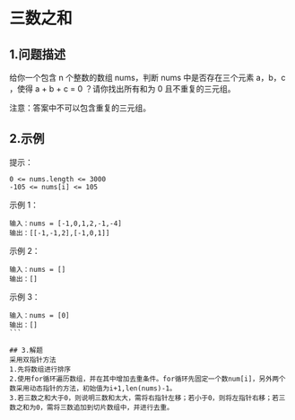 # 三数之和

## 1.问题描述
给你一个包含 n 个整数的数组 nums，判断 nums 中是否存在三个元素 a，b，c ，使得 a + b + c = 0 ？请你找出所有和为 0 且不重复的三元组。

注意：答案中不可以包含重复的三元组。


## 2.示例
提示：
```
0 <= nums.length <= 3000
-105 <= nums[i] <= 105
```
示例 1：
```
输入：nums = [-1,0,1,2,-1,-4]
输出：[[-1,-1,2],[-1,0,1]]
```
示例 2：
```
输入：nums = []
输出：[]
```
示例 3：
```
输入：nums = [0]
输出：[]
``` 

## 3.解题
采用双指针方法
1.先将数组进行排序
2.使用for循环遍历数组，并在其中增加去重条件。for循环先固定一个数num[i]，另外两个数采用动态指针的方法，初始值为i+1,len(nums)-1。
3.若三数之和大于0，则说明三数和太大，需将右指针左移；若小于0，则将左指针右移；若三数之和为0，需将三数追加到切片数组中，并进行去重。
